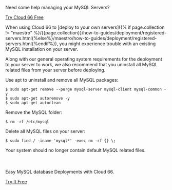 <div class="Callout">
	<p class="Callout-text">Need some help managing your MySQL Servers?</p>
	<a class="Callout-button" href=" https://app.cloud66.com/users/sign_up?utm_source=-&utm_medium=-&utm_campaign=MySQL-top" target="_blank">Try Cloud 66 Free</a>
</div>


When using Cloud 66 to [deploy to your own servers]({% if page.collection != "maestro" %}/{{page.collection}}/how-to-guides/deployment/registered-servers.html{%else%}/maestro/how-to-guides/deployment/registered-servers.html{%endif%}), you might experience trouble with an existing MySQL installation on your server.

Along with our general operating system requirements for the deployment to your server to work, we also recommend that you uninstall all MySQL related files from your server before deploying.

Use apt to uninstall and remove all MySQL packages:
<pre class="language-bash u-whiteSpaceNoWrap"><code>$ sudo apt-get remove --purge mysql-server mysql-client mysql-common -y
$ sudo apt-get autoremove -y
$ sudo apt-get autoclean
</code></pre>

Remove the MySQL folder:

```shell
$ rm -rf /etc/mysql
```

Delete all MySQL files on your server:

```shell
$ sudo find / -iname 'mysql*' -exec rm -rf {} \;
```
Your system should no longer contain default MySQL related files.

<div class="Callout" style="margin-top: 50px;">
	<p class="Callout-text">Easy MySQL database Deployments with Cloud 66.</p>
	<a class="Callout-button" href="https://app.cloud66.com/users/sign_up?utm_source=-&utm_medium=-&utm_campaign=MySQL-bottom" target="_blank">Try It Free</a>
</div>
